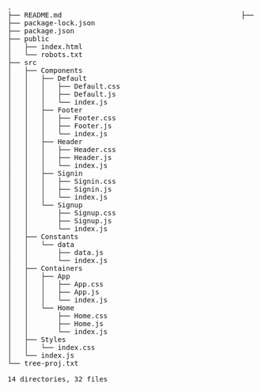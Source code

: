 <pre>.
├── README.md                                           ├── READMEGIT.md
├── package-lock.json
├── package.json
├── public
│   ├── index.html
│   └── robots.txt
├── src
│   ├── Components
│   │   ├── Default
│   │   │   ├── Default.css
│   │   │   ├── Default.js
│   │   │   └── index.js
│   │   ├── Footer
│   │   │   ├── Footer.css
│   │   │   ├── Footer.js
│   │   │   └── index.js
│   │   ├── Header
│   │   │   ├── Header.css
│   │   │   ├── Header.js
│   │   │   └── index.js
│   │   ├── Signin
│   │   │   ├── Signin.css
│   │   │   ├── Signin.js
│   │   │   └── index.js
│   │   └── Signup
│   │       ├── Signup.css
│   │       ├── Signup.js
│   │       └── index.js
│   ├── Constants
│   │   └── data
│   │       ├── data.js
│   │       └── index.js
│   ├── Containers
│   │   ├── App
│   │   │   ├── App.css
│   │   │   ├── App.js
│   │   │   └── index.js
│   │   └── Home
│   │       ├── Home.css
│   │       ├── Home.js
│   │       └── index.js
│   ├── Styles
│   │   └── index.css
│   └── index.js
└── tree-proj.txt

14 directories, 32 files
</pre>
